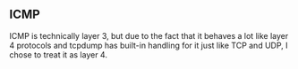 ## ICMP

ICMP is technically layer 3, but due to the fact that it behaves a lot like layer
4 protocols and  tcpdump has built-in handling for it just like TCP and UDP, I
chose to treat it as layer 4.
